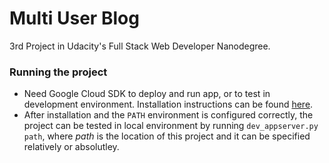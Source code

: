 # Multi User Blog

3rd Project in Udacity's Full Stack Web Developer Nanodegree.

### Running the project

* Need Google Cloud SDK to deploy and run app, or to test in development
environment. Installation instructions can be found [here][1].
* After installation and the `PATH` environment is configured correctly, the
project can be tested in local environment by running `dev_appserver.py path`,
where _path_ is the location of this project and it can be specified relatively
or absolutley.

[1]: https://cloud.google.com/sdk/downloads
